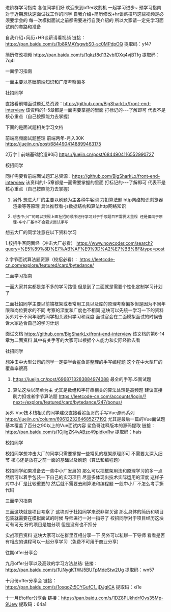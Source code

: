 进阶群学习指南
各位同学们好 欢迎来到offer收割机 一起学习进步~
预学习指南
对于近期想快速面试找工作的同学 自我介绍+简历修改+hr谈薪技巧这些视频是必须要学会的 每一次模拟面试之前都需要进行自我介绍的 所以大家请一定先学习面试前的套路和准备

自我介绍+简历+HR谈薪请看视频
链接：https://pan.baidu.com/s/1b8RMAYsgwbS0-sc0MPdpOQ 
提取码：yf47 


简历修改视频
https://pan.baidu.com/s/1qkzf8d132vbfDXq4vjBTfg 
提取码：7q4l

一面学习指南

一面主要以基础前端知识和广度考察偏多 

社招同学

直接看前端面试题汇总资源：https://github.com/BigSharkLx/front-end-interview
该资料的1-5章都是一面需要掌握的里面  打标记的---了解即可 代表不是核心重点（自己按照能力去掌握）


下面的是面试题相关学习文档

前端高频面试题整理 前端两年-月入30K
https://juejin.cn/post/6844904148899463175

2万字 | 前端基础拾遗90问
https://juejin.cn/post/6844904116552990727


校招同学

同样需要看前端面试题汇总资源：https://github.com/BigSharkLx/front-end-interview
该资料的1-5章都是一面需要掌握的里面  打标记的---了解即可 代表不是核心重点（自己按照能力去掌握）


1.  另外 想进大厂的主要以刷题为主各种牛客网 力扣算法题 http网络知识浏览器渲染等等原理 具体推荐看-js数据结构和算法http网络知识

2.     想去中小厂的可以按照上面社招的顺序进行学习对于手写题目不需要太重视 还是偏向于原理-中小厂基本不会要求面试手写

想去大厂的同学注意在以下资料学习

1.校招牛客网面经（冲击大厂必看）
https://www.nowcoder.com/search?query=%E5%89%8D%E7%AB%AF%E9%9D%A2%E7%BB%8F&type=post

2.字节面试算法题资源（校招必看）：
https://leetcode-cn.com/explore/featured/card/bytedance/

二面学习指南

一面大家其实都是差不多的学习路径 但是到了二面就是需要个性化定制学习计划了

二面社招同学主要以前端框架或者常用工具以及库的原理考察偏多但是因为不同年限和岗位要求的不同 考察的深度和广度也不相同  这块可以先统一学习一下的资料 另外对于不同年限的同学相关源码学习和深度 面试官会在二面模拟面试的时候告诉大家适合自己的学习计划

面试文档 https://github.com/BigSharkLx/front-end-interview
该文档的第6-14章为二面资料 其中有关手写的大家可以根据个人能力和实际经验去看


社招同学

想冲击中大型公司的同学一定要学会鲨鱼哥整理的手写编程题 这个在中大型厂的覆盖率很高 

1. https://juejin.cn/post/6968713283884974088   最全的手写JS面试题     
  
2. 算法这块以简单为主 尤其是数组和字符串相关的算法处理是高频题 建议直接刷力扣或者字节算法题 
 https://leetcode-cn.com/accounts/login/?next=/explore/featured/card/bytedance/247/bonus/

另外 Vue技术栈相关的同学建议直接看鲨鱼哥的手写Vue源码系列 https://juejin.cn/column/6961223264685277192  尤其是最后一篇的Vue面试题 基本覆盖了百分之90以上的Vue面试内容 
鲨鱼哥注释版本的源码提取 链接：https://pan.baidu.com/s/1GjligZK4vABzc49pidkvRw 
提取码：hais 

 校招同学

校招同学想冲击大厂的同学只需要掌握一些常见的框架原理即可 不需要太深入细节 核心还是放在之前一面的基础以及刷题（算法和编程题） 

校招同学如果准备去一些中小厂发展的 那么可以把框架用法和原理学习的多一点 然后可以着手包装一下自己的实习项目 尽量多体现出技术实际运用的深度 这样子对中小厂是比较重要的 然后就不需要去刷算法和编程题 一般中小厂不怎么考手撕代码

三面学习指南

三面这块就是项目考察了 这块对于社招同学来说非常关键 那么具体的简历和项目包装就需要在模拟面试的时候 导师进行一对一指导了
校招同学对于项目经历这块可有可无 好的项目是加分项 但是没有也不扣分

实战项目资料
这块大家可以在群里互相分享一下 另外可以私聊一下导师 看看是否有相应的课程可以一起分享学习（免费不可用于商业分享）

往期offer分享会

九月offer分享以及高效的学习方法总结:
链接：https://pan.baidu.com/s/1UNygKTWJ5BUTpMdeStw2Ug 
提取码：wn57

十月份offer分享会 链接：https://pan.baidu.com/s/1osqoZt5CYGufC1_jDJglCA 
提取码：xi1e

十一月份offer分享会  链接：https://pan.baidu.com/s/1DZ8PUkhdrfOvs35Mp-9Uew 
提取码：64a1